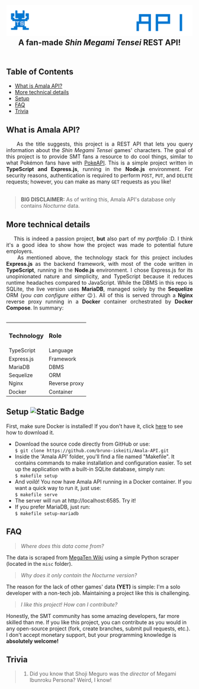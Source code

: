 <h2 align="center">
<img src="https://github.com/bruno-iskeiti/Amala-API/blob/a4ef57403c275cc4ecaa50aa9e556972a98a1226/public/images/logo.png" alt="project logo"> <br>
A fan-made <i>Shin Megami Tensei</i> REST API!
<br>&nbsp;
</h2>

## Table of Contents

- [What is Amala API?](#what-is-amala-api)
- [More technical details](#more-technical-details)
- [Setup](#setup)
- [FAQ](#faq)
- [Trivia](#trivia)

## What is Amala API?
<div align="justify">&nbsp;&nbsp;&nbsp;&nbsp;As the title suggests, this project is a REST API that lets you query information about the <i>Shin Megami Tensei</i> games' characters. The goal of this project is to provide SMT fans a resource to do cool things, similar to what Pokémon fans have with <a href="https://pokeapi.co">PokeAPI</a>. This is a simple project written in <b>TypeScript and Express.js</b>, running in the <b>Node.js</b> environment. For security reasons, authentication is required to perform <code>POST</code>, <code>PUT</code>, and <code>DELETE</code> requests; however, you can make as many <code>GET</code> requests as you like!
</div>
<br>

> **BIG DISCLAIMER:** As of writing this, Amala API's database only contains <i>Nocturne</i> data.

## More technical details
<div align="justify">&nbsp;&nbsp;&nbsp;&nbsp;This is indeed a passion project, <b>but</b> also part of my <i>portfolio</i> :D. I think it's a good idea to show how the project was made to potential future employers.
<br>&nbsp;&nbsp;&nbsp;&nbsp;As mentioned above, the technology stack for this project includes <b>Express.js</b> as the backend framework, with most of the code written in <b>TypeScript</b>, running in the <b>Node.js</b> environment. I chose Express.js for its unopinionated nature and simplicity, and TypeScript because it reduces runtime headaches compared to JavaScript. While the DBMS in this repo is SQLite, the live version uses <b>MariaDB</b>, managed solely by the <b>Sequelize</b> ORM (<i>you can configure either</i> &#128521). All of this is served through a <b>Nginx</b> reverse proxy running in a <b>Docker</b> container orchestrated by <b>Docker Compose</b>. In summary:
<br>&nbsp;
</div>
<div align="center">
  <table>
    <tr>
        <td><b><h3>Technology</h3></b></td>
        <td><b><h3>Role</h3></b></td>
    </tr>
    <tr>
        <td>TypeScript</td>
        <td>Language</td>
    </tr>
    <tr>
        <td>Express.js</td>
        <td>Framework</td>
    </tr>
    <tr>
        <td>MariaDB</td>
        <td>DBMS</td>
    </tr>
    <tr>
        <td>Sequelize</td>
        <td>ORM</td>
    </tr>
    <tr>
        <td>Nginx</td>
        <td>Reverse proxy</td>
    </tr>
    <tr>
        <td>Docker</td>
        <td>Container</td>
    </tr>
  </table>
</div>

## Setup ![Static Badge](https://img.shields.io/badge/typescript-ver._5.9.2-blue)
First, make sure Docker is installed! If you don't have it, click <a href="https://docs.docker.com/get-started/get-docker/" target="_blank">here</a> to see how to download it.
- Download the source code directly from GitHub or use: <br>
  `$ git clone https://github.com/bruno-iskeiti/Amala-API.git`<br>
- Inside the 'Amala API' folder, you'll find a file named "Makefile". It contains commands to make installation and configuration easier. To set up the application with a built-in SQLite database, simply run: <br>
`$ makefile setup`<br>
- And <i>voilà</i>! You now have Amala API running in a Docker container. If you want a quick way to run it, just use: <br>
`$ makefile serve`<br>
- The server will run at http://localhost:6585. Try it!<br>
- If you prefer MariaDB, just run:<br>
`$ makefile setup-mariadb`

## FAQ
> <i>Where does this data come from?</i>

The data is scraped from <a href="#">MegaTen Wiki</a> using a simple Python scraper (located in the `misc` folder).

> <i>Why does it only contain the Nocturne version?</i>

The reason for the lack of other games' data **(YET)** is simple: I'm a solo developer with a non-tech job. Maintaining a project like this is challenging.

> <i>I like this project! How can I contribute?</i>

Honestly, the SMT community has some amazing developers, far more skilled than me. If you like this project, you can contribute as you would in any open-source project (fork, create branches, submit pull requests, etc.). I don't accept monetary support, but your programming knowledge is **absolutely welcome!**

## Trivia

>1. Did you know that Shoji Meguro was the <i>director</i> of Megami Ibunroku Persona? Weird, I know!
